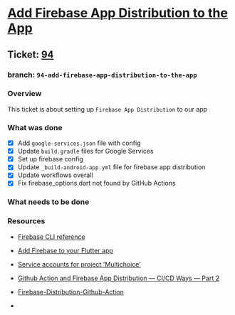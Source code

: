 # [Add Firebase App Distribution to the App](https://github.com/ZanderCowboy/multichoice/issues/94)

## Ticket: [94](https://github.com/ZanderCowboy/multichoice/issues/94)

### branch: `94-add-firebase-app-distribution-to-the-app`

### Overview

This ticket is about setting up `Firebase App Distribution` to our app

### What was done

- [X] Add `google-services.json` file with config
- [X] Update `build.gradle` files for Google Services
- [X] Set up firebase config
- [X] Update `_build-android-app.yml` file for firebase app distribution
- [X] Update workflows overall
- [X] Fix firebase_options.dart not found by GitHub Actions

### What needs to be done

### Resources

- [Firebase CLI reference](https://firebase.google.com/docs/cli#install-cli-windows)
- [Add Firebase to your Flutter app](https://firebase.google.com/docs/flutter/setup?platform=android)
- [Service accounts for project 'Multichoice'](https://console.cloud.google.com/iam-admin/serviceaccounts?project=multichoice-412309)
- [Github Action and Firebase App Distribution — CI/CD Ways — Part 2](https://steveos.medium.com/github-action-and-firebase-app-distribution-ci-cd-ways-part-2-fcf9ba425c0)
- [Firebase-Distribution-Github-Action](https://github.com/wzieba/Firebase-Distribution-Github-Action)

- [](https://play.google.com/console/u/0/developers/8783535225973670504/app/4976133683768209199/tracks/internal-testing)

